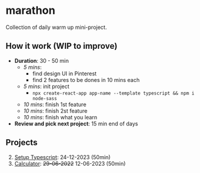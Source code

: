# marathon
Collection of daily warm up mini-project.

## How it work (WIP to improve)
- **Duration**: 30 - 50 min
   - <i>5 mins</i>:
      - find design UI in Pinterest
      - find 2 features to be dones in 10 mins each
   - <i>5 mins</i>: init project
      - ```npx create-react-app app-name --template typescript && npm i node-sass```
   - <i>10 mins</i>: finish 1st feature
   - <i>10 mins</i>: finish 2st feature
   - <i>10 mins</i>: finish what you learn
- **Review and pick next project**: 15 min end of days

## Projects

2. [Setup Typescript](./setup-ts/): 24-12-2023 (50min)
1. [Calculator](./calculator): <strike>29-06-2022</strike> 12-06-2023 (50min)
